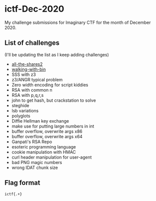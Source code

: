 # ictf-Dec-2020

My challenge submissions for Imaginary CTF for the month of December 2020.


## List of challenges

(I'll be updating the list as I keep adding challenges)

- [all-the-shares2](../main/all-the-shares2/README.md)
- [walking-with-bin](../main/walking-with-bin/README.md)
- SSS with z3
- z3/ANGR typical problem
- Zero width encoding for script kiddies
- RSA with common n
- RSA with p,q,r,s
- john to get hash, but crackstation to solve
- steghide
- lsb variations
- polyglots
- Diffie Hellman key exchange
- make use for putting large numbers in int
- buffer overflow, overwrite args x86
- buffer overflow, overwrite args x64
- Ganpati's RSA Repo
- esoteric programming language
- cookie manipulation with HMAC
- curl header manipulation for user-agent
- bad PNG magic numbers
- wrong IDAT chunk size

## Flag format

`ictf{.+}`

